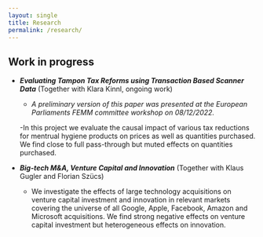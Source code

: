 ```yaml
---
layout: single
title: Research
permalink: /research/
---
```


## Work in progress

- ***Evaluating Tampon Tax Reforms using Transaction Based Scanner Data*** (Together with Klara Kinnl, ongoing work)

  - *A preliminary version of this paper was presented at the European Parliaments FEMM committee workshop on 08/12/2022.*
  
  -In this project we evaluate the causal impact of various tax reductions for mentrual hygiene products on prices as well as quantities purchased. We find close to full pass-through but muted effects on quantities purchased. 



- ***Big-tech M&A, Venture Capital and Innovation*** (Together with Klaus Gugler and Florian Szücs)

  - We investigate the effects of large technology acquisitions on venture capital investment and innovation in relevant markets covering the universe of all Google, Apple, Facebook, Amazon and Microsoft acquisitions. We find strong negative effects on venture capital investment but heterogeneous effects on innovation.

